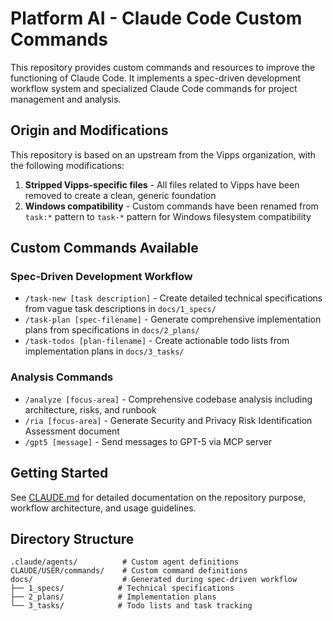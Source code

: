 # Platform AI - Claude Code Custom Commands

This repository provides custom commands and resources to improve the functioning of Claude Code. It implements a spec-driven development workflow system and specialized Claude Code commands for project management and analysis.

## Origin and Modifications

This repository is based on an upstream from the Vipps organization, with the following modifications:

1. **Stripped Vipps-specific files** - All files related to Vipps have been removed to create a clean, generic foundation
2. **Windows compatibility** - Custom commands have been renamed from `task:*` pattern to `task-*` pattern for Windows filesystem compatibility

## Custom Commands Available

### Spec-Driven Development Workflow
- `/task-new [task description]` - Create detailed technical specifications from vague task descriptions in `docs/1_specs/`
- `/task-plan [spec-filename]` - Generate comprehensive implementation plans from specifications in `docs/2_plans/`
- `/task-todos [plan-filename]` - Create actionable todo lists from implementation plans in `docs/3_tasks/`

### Analysis Commands
- `/analyze [focus-area]` - Comprehensive codebase analysis including architecture, risks, and runbook
- `/ria [focus-area]` - Generate Security and Privacy Risk Identification Assessment document
- `/gpt5 [message]` - Send messages to GPT-5 via MCP server

## Getting Started

See [CLAUDE.md](./CLAUDE.md) for detailed documentation on the repository purpose, workflow architecture, and usage guidelines.

## Directory Structure

```
.claude/agents/          # Custom agent definitions
CLAUDE/USER/commands/    # Custom command definitions
docs/                    # Generated during spec-driven workflow
├── 1_specs/            # Technical specifications
├── 2_plans/            # Implementation plans
└── 3_tasks/            # Todo lists and task tracking
```